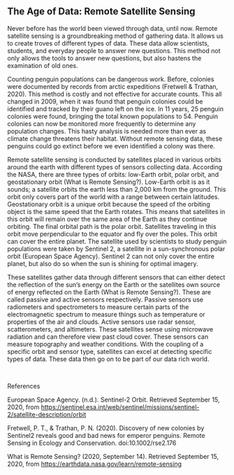 ## The Age of Data: Remote Satellite Sensing

Never before has the world been viewed through data, until now. Remote satellite sensing is a groundbreaking method of gathering data. It allows us to create troves of different types of data. These data allow scientists, students, and everyday people to answer new questions. This method not only allows the tools to answer new questions, but also hastens the examination of old ones. 

Counting penguin populations can be dangerous work. Before, colonies were documented by records from arctic expeditions (Fretwell & Trathan, 2020). This method is costly and not effective for accurate counts. This all changed in 2009, when it was found that penguin colonies could be identified and tracked by their guano left on the ice. In 11 years, 25 penguin colonies were found, bringing the total known populations to 54. Penguin colonies can now be monitored more frequently to determine any population changes. This hasty analysis is needed more than ever as climate change threatens their habitat. Without remote sensing data, these penguins could go extinct before we even identified a colony was there.

Remote satellite sensing is conducted by satellites placed in various orbits around the earth with different types of sensors collecting data. According the NASA, there are three types of orbits: low-Earth orbit, polar orbit, and geostationary orbit (What is Remote Sensing?). Low-Earth orbit is as it sounds; a satellite orbits the earth less than 2,000 km from the ground. This orbit only covers part of the world with a range between certain latitudes. Geostationary orbit is a unique orbit because the speed of the orbiting object is the same speed that the Earth rotates. This means that satellites in this orbit will remain over the same area of the Earth as they continue orbiting. The final orbital path is the polar orbit. Satellites traveling in this orbit move perpendicular to the equator and fly over the poles. This orbit can cover the entire planet. The satellite used by scientists to study penguin populations were taken by Sentinel 2, a satellite in a sun-synchronous polar orbit (European Space Agency). Sentinel 2 can not only cover the entire planet, but also do so when the sun is shining for optimal imagery. 

These satellites gather data through different sensors that can either detect the reflection of the sun’s energy on the Earth or the satellites own source of energy reflected on the Earth (What is Remote Sensing?). These are called passive and active sensors respectively. Passive sensors use radiometers and spectrometers to measure certain parts of the electromagnetic spectrum to measure things such as temperature or properties of the air and clouds. Active sensors use radar sensor, scatterometers, and altimeters. These satellites sense using microwave radiation and can therefore view past cloud cover. These sensors can measure topography and weather conditions. With the coupling of a specific orbit and sensor type, satellites can excel at detecting specific types of data. These data then go on to be part of our data rich world.  

<p>&nbsp;</p>

References

European Space Agency. (n.d.). Sentinel-2 Orbit. Retrieved September 15, 2020, from https://sentinel.esa.int/web/sentinel/missions/sentinel-2/satellite-description/orbit

Fretwell, P. T., & Trathan, P. N. (2020). Discovery of new colonies by Sentinel2 reveals good and bad news for emperor penguins. Remote Sensing in Ecology and Conservation. doi:10.1002/rse2.176

What is Remote Sensing? (2020, September 14). Retrieved September 15, 2020, from https://earthdata.nasa.gov/learn/remote-sensing

